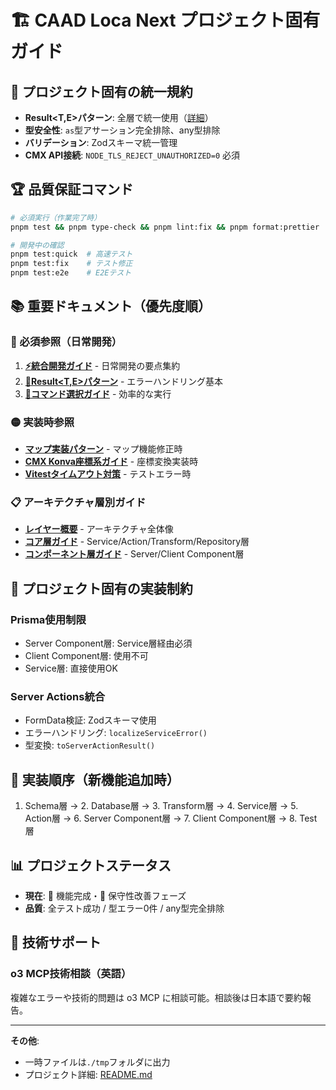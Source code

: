 # 🏗️ CAAD Loca Next プロジェクト固有ガイド

## 🎯 プロジェクト固有の統一規約

- **Result<T,E>パターン**: 全層で統一使用（[詳細](.claude/essential/result-pattern.md)）
- **型安全性**: `as`型アサーション完全排除、any型排除
- **バリデーション**: Zodスキーマ統一管理
- **CMX API接続**: `NODE_TLS_REJECT_UNAUTHORIZED=0` 必須

## 🏆 品質保証コマンド

```bash
# 必須実行（作業完了時）
pnpm test && pnpm type-check && pnpm lint:fix && pnpm format:prettier

# 開発中の確認
pnpm test:quick  # 高速テスト
pnpm test:fix    # テスト修正
pnpm test:e2e    # E2Eテスト
```

## 📚 重要ドキュメント（優先度順）

### 🔴 必須参照（日常開発）
1. **[⚡統合開発ガイド](.claude/essential/integration-guide.md)** - 日常開発の要点集約
2. **[🎯Result<T,E>パターン](.claude/essential/result-pattern.md)** - エラーハンドリング基本
3. **[🔧コマンド選択ガイド](docs/development/command-selection-guide.md)** - 効率的な実行

### 🟡 実装時参照
- **[マップ実装パターン](docs/development/map-implementation-patterns.md)** - マップ機能修正時
- **[CMX Konva座標系ガイド](docs/technical-specs/CMX_KONVA_COORDINATE_SYSTEM.md)** - 座標変換実装時
- **[Vitestタイムアウト対策](.claude/troubleshoot/vitest-optimization.md)** - テストエラー時

### 📋 アーキテクチャ層別ガイド
- **[レイヤー概要](docs/layers/layer-overview.md)** - アーキテクチャ全体像
- **[コア層ガイド](docs/layers/core-layers.md)** - Service/Action/Transform/Repository層
- **[コンポーネント層ガイド](docs/layers/component-layers.md)** - Server/Client Component層

## 🔧 プロジェクト固有の実装制約

### Prisma使用制限
- Server Component層: Service層経由必須
- Client Component層: 使用不可
- Service層: 直接使用OK

### Server Actions統合
- FormData検証: Zodスキーマ使用
- エラーハンドリング: `localizeServiceError()`
- 型変換: `toServerActionResult()`

## 🚀 実装順序（新機能追加時）

1. Schema層 → 2. Database層 → 3. Transform層 → 4. Service層 → 5. Action層
→ 6. Server Component層 → 7. Client Component層 → 8. Test層

## 📊 プロジェクトステータス
- **現在**: 🎯 機能完成・🔧 保守性改善フェーズ
- **品質**: 全テスト成功 / 型エラー0件 / any型完全排除

## 🤖 技術サポート

### o3 MCP技術相談（英語）
複雑なエラーや技術的問題は o3 MCP に相談可能。相談後は日本語で要約報告。

---

**その他**:
- 一時ファイルは`./tmp`フォルダに出力
- プロジェクト詳細: [README.md](./README.md)
